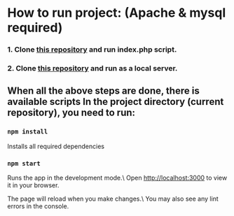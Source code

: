 # How to run project: (Apache & mysql required)

### 1. Clone [this repository](https://github.com/zaridzeorion/json-save) and run index.php script.

### 2. Clone [this repository](https://github.com/zaridzeorion/php-api) and run as a local server.

## When all the above steps are done, there is available scripts In the project directory (current repository), you need to run:

### `npm install` 
Installs all required dependencies 

### `npm start` 
Runs the app in the development mode.\ Open [http://localhost:3000](http://localhost:3000) to view it in your browser. 

The page will reload when you make changes.\ You may also see any lint errors in the console.
